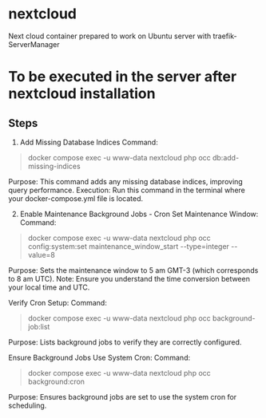 # nextcloud
Next cloud container prepared to work on Ubuntu server with traefik-ServerManager

# To be executed in the server after nextcloud installation

## Steps
1. Add Missing Database Indices
Command:

> docker compose exec -u www-data nextcloud php occ db:add-missing-indices

Purpose: This command adds any missing database indices, improving query performance.
Execution: Run this command in the terminal where your docker-compose.yml file is located.

2. Enable Maintenance Background Jobs - Cron
Set Maintenance Window:
Command:

> docker compose exec -u www-data nextcloud php occ config:system:set maintenance_window_start --type=integer --value=8

Purpose: Sets the maintenance window to 5 am GMT-3 (which corresponds to 8 am UTC).
Note: Ensure you understand the time conversion between your local time and UTC.

Verify Cron Setup:
Command:

> docker compose exec -u www-data nextcloud php occ background-job:list

Purpose: Lists background jobs to verify they are correctly configured.

Ensure Background Jobs Use System Cron:
Command:

> docker compose exec -u www-data nextcloud php occ background:cron

Purpose: Ensures background jobs are set to use the system cron for scheduling.